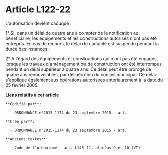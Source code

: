 # Article L122-22

L'autorisation devient caduque :

1° Si, dans un délai de quatre ans à compter de la notification au bénéficiaire, les équipements et les constructions
autorisés n'ont pas été entrepris. En cas de recours, le délai de caducité est suspendu pendant la durée des instances ;

2° A l'égard des équipements et constructions qui n'ont pas été engagés, lorsque les travaux d'aménagement ou de construction
ont été interrompus pendant un délai supérieur à quatre ans. Ce délai peut être prorogé de quatre ans renouvelables, par
délibération du conseil municipal. Ce délai s'applique également aux opérations autorisées antérieurement à la date du 25
février 2005.

**Liens relatifs à cet article**

	**Codifié par**:

	  - ORDONNANCE n°2015-1174 du 23 septembre 2015 - art.

	**Créé par**:

	  - ORDONNANCE n°2015-1174 du 23 septembre 2015 - art.

	**Anciens textes**:

	  - Code de l'urbanisme - art. L145-11, alinéas 9 et 10 (VT)

